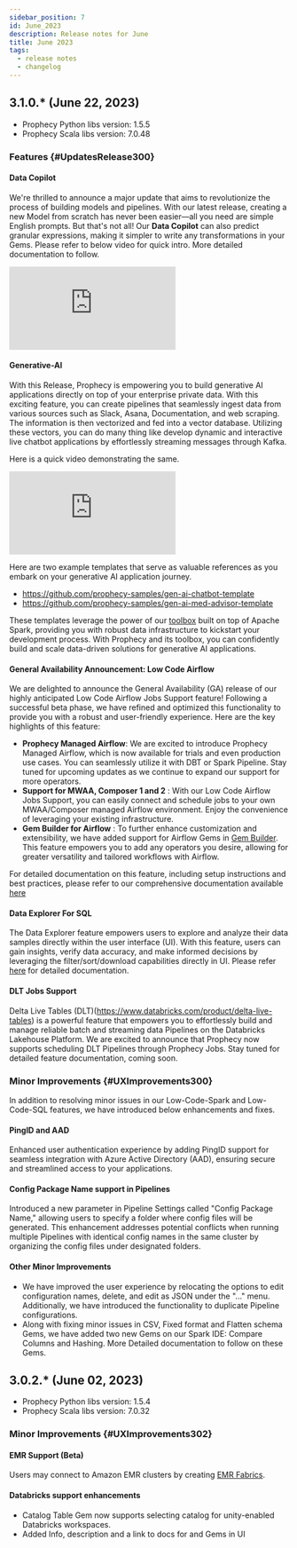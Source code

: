 ```yaml
---
sidebar_position: 7
id: June_2023
description: Release notes for June
title: June 2023
tags:
  - release notes
  - changelog
---
```


## 3.1.0.\* (June 22, 2023)

- Prophecy Python libs version: 1.5.5
- Prophecy Scala libs version: 7.0.48

### Features {#UpdatesRelease300}

#### Data Copilot

We're thrilled to announce a major update that aims to revolutionize the process of building models and pipelines. With our latest release, creating a new Model from scratch has never been easier—all you need are simple English prompts.
But that's not all! Our **Data Copilot** can also predict granular expressions, making it simpler to write any transformations in your Gems.
Please refer to below video for quick intro. More detailed documentation to follow.

<div style={{position: 'relative', 'padding-bottom': '56.25%', height: 0}}>
   <iframe src="https://www.loom.com/embed/688df0fdb87e4b6abe5dd78a4e81c9e9" frameborder="0" webkitallowfullscreen mozallowfullscreen allowfullscreen
      style={{position: 'absolute', top: 0, left: 0, width: '100%', height: '100%'}}></iframe>
</div>

#### Generative-AI

With this Release, Prophecy is empowering you to build generative AI applications directly on top of your enterprise private data.
With this exciting feature, you can create pipelines that seamlessly ingest data from various sources such as Slack, Asana, Documentation, and web scraping. The information is then vectorized and fed into a vector database. Utilizing these vectors, you can do many thing like develop dynamic and interactive live chatbot applications by effortlessly streaming messages through Kafka.

Here is a quick video demonstrating the same.

<div style={{position: 'relative', 'padding-bottom': '56.25%', height: 0}}>
   <iframe src="https://www.loom.com/embed/a89ee52de80e41abb9b5647c1da73e18" frameborder="0" webkitallowfullscreen mozallowfullscreen allowfullscreen
      style={{position: 'absolute', top: 0, left: 0, width: '100%', height: '100%'}}></iframe>
</div>

Here are two example templates that serve as valuable references as you embark on your generative AI application journey.

- https://github.com/prophecy-samples/gen-ai-chatbot-template
- https://github.com/prophecy-samples/gen-ai-med-advisor-template

These templates leverage the power of our [toolbox](https://github.com/prophecy-io/spark-ai) built on top of Apache Spark, providing you with robust data infrastructure to kickstart your development process. With Prophecy and its toolbox, you can confidently build and scale data-driven solutions for generative AI applications.

#### General Availability Announcement: Low Code Airflow

We are delighted to announce the General Availability (GA) release of our highly anticipated Low Code Airflow Jobs Support feature! Following a successful beta phase, we have refined and optimized this functionality to provide you with a robust and user-friendly experience.
Here are the key highlights of this feature:

- **Prophecy Managed Airflow**: We are excited to introduce Prophecy Managed Airflow, which is now available for trials and even production use cases. You can seamlessly utilize it with DBT or Spark Pipeline. Stay tuned for upcoming updates as we continue to expand our support for more operators.
- **Support for MWAA, Composer 1 and 2** : With our Low Code Airflow Jobs Support, you can easily connect and schedule jobs to your own MWAA/Composer managed Airflow environment. Enjoy the convenience of leveraging your existing infrastructure.
- **Gem Builder for Airflow** : To further enhance customization and extensibility, we have added support for Airflow Gems in [Gem Builder](/docs/low-code-spark/extensibility/gem-builder.md). This feature empowers you to add any operators you desire, allowing for greater versatility and tailored workflows with Airflow.

For detailed documentation on this feature, including setup instructions and best practices, please refer to our comprehensive documentation available [here](/docs/low-code-jobs/airflow/airflow.md)

#### Data Explorer For SQL

The Data Explorer feature empowers users to explore and analyze their data samples directly within the user interface (UI).
With this feature, users can gain insights, verify data accuracy, and make informed decisions by leveraging the filter/sort/download capabilities directly in UI. Please refer [here](/docs/low-code-sql/development/interactive-development/data-explorer.md) for detailed documentation.

#### DLT Jobs Support

Delta Live Tables (DLT)(https://www.databricks.com/product/delta-live-tables) is a powerful feature that empowers you to effortlessly build and manage reliable batch and streaming data Pipelines on the Databricks Lakehouse Platform.
We are excited to announce that Prophecy now supports scheduling DLT Pipelines through Prophecy Jobs. Stay tuned for detailed feature documentation, coming soon.

### Minor Improvements {#UXImprovements300}

In addition to resolving minor issues in our Low-Code-Spark and Low-Code-SQL features, we have introduced below enhancements and fixes.

#### PingID and AAD

Enhanced user authentication experience by adding PingID support for seamless integration with Azure Active Directory (AAD), ensuring secure and streamlined access to your applications.

#### Config Package Name support in Pipelines

Introduced a new parameter in Pipeline Settings called "Config Package Name," allowing users to specify a folder where config files will be generated. This enhancement addresses potential conflicts when running multiple Pipelines with identical config names in the same cluster by organizing the config files under designated folders.

#### Other Minor Improvements

- We have improved the user experience by relocating the options to edit configuration names, delete, and edit as JSON under the "..." menu. Additionally, we have introduced the functionality to duplicate Pipeline configurations.
- Along with fixing minor issues in CSV, Fixed format and Flatten schema Gems, we have added two new Gems on our Spark IDE: Compare Columns and Hashing. More Detailed documentation to follow on these Gems.

## 3.0.2.\* (June 02, 2023)

- Prophecy Python libs version: 1.5.4
- Prophecy Scala libs version: 7.0.32

### Minor Improvements {#UXImprovements302}

#### EMR Support (Beta)

Users may connect to Amazon EMR clusters by creating [EMR Fabrics](/docs/architecture/deployment/emr.md).

#### Databricks support enhancements

- Catalog Table Gem now supports selecting catalog for unity-enabled Databricks workspaces.
- Added Info, description and a link to docs for and Gems in UI
